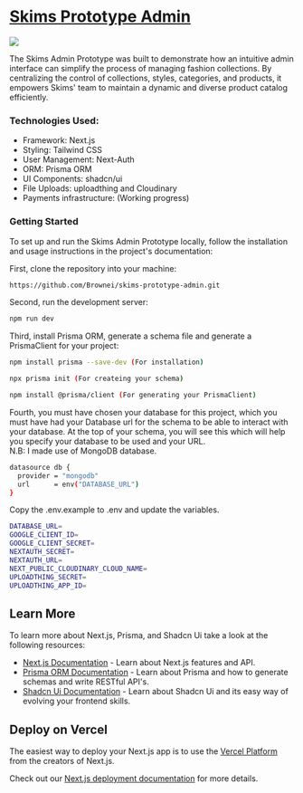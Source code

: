 # [Skims Prototype Admin](https://skims-admin.vercel.app/)

![](https://github.com/Brownei/skims-prototype-admin/assets/108178828/079a296a-6b3f-472f-ab93-14028a326752)


The Skims Admin Prototype was built to demonstrate how an intuitive admin interface can simplify the process of managing fashion collections. By centralizing the control of collections, styles, categories, and products, it empowers Skims' team to maintain a dynamic and diverse product catalog efficiently.

### Technologies Used:
- Framework: Next.js
- Styling: Tailwind CSS
- User Management: Next-Auth
- ORM: Prisma ORM
- UI Components: shadcn/ui
- File Uploads: uploadthing and Cloudinary
- Payments infrastructure: (Working progress)

### Getting Started
To set up and run the Skims Admin Prototype locally, follow the installation and usage instructions in the project's documentation: 

First, clone the repository into your machine:
```bash
https://github.com/Brownei/skims-prototype-admin.git
```

Second, run the development server:

```bash
npm run dev
```

Third, install Prisma ORM, generate a schema file and generate a PrismaClient for your project: 
```bash
npm install prisma --save-dev (For installation)

npx prisma init (For createing your schema)

npm install @prisma/client (For generating your PrismaClient)
```

Fourth, you must have chosen your database for this project, which you must have had your Database url for the schema to be able to interact with your database. At the top of your schema, you will see this which will help you specify your database to be used and your URL.  
N.B: I made use of MongoDB database.

```bash
datasource db {
  provider = "mongodb"
  url      = env("DATABASE_URL")
}
```

Copy the .env.example to .env and update the variables.
```bash
DATABASE_URL=
GOOGLE_CLIENT_ID=
GOOGLE_CLIENT_SECRET=
NEXTAUTH_SECRET=
NEXTAUTH_URL=
NEXT_PUBLIC_CLOUDINARY_CLOUD_NAME=
UPLOADTHING_SECRET=
UPLOADTHING_APP_ID=
```

## Learn More

To learn more about Next.js, Prisma, and Shadcn Ui take a look at the following resources:

- [Next.js Documentation](https://nextjs.org/docs) - Learn about Next.js features and API.
- [Prisma ORM Documentation](https://www.prisma.io/docs/getting-started) - Learn about Prisma and how to generate schemas and write RESTful API's.
- [Shadcn Ui Documentation](https://ui.shadcn.com/docs) - Learn about Shadcn Ui and its easy way of evolving your frontend skills.

## Deploy on Vercel

The easiest way to deploy your Next.js app is to use the [Vercel Platform](https://vercel.com/new?utm_medium=default-template&filter=next.js&utm_source=create-next-app&utm_campaign=create-next-app-readme) from the creators of Next.js.

Check out our [Next.js deployment documentation](https://nextjs.org/docs/deployment) for more details.